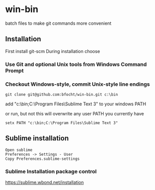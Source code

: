 win-bin
=======

batch files to make git commands more convenient


## Installation

First install git-scm
During installation choose
### Use Git and optional Unix tools from Windows Command Prompt
### Checkout Windows-style, commit Unix-style line endings

```
git clone git@github.com:bfocht/win-bin.git c:\bin
```
add "c:\bin;C:\Program Files\Sublime Text 3" to your windows PATH

or run, but not this will overwrite any user PATH you currently have

```
setx PATH "c:\bin;C:\Program Files\Sublime Text 3"
```

## Sublime installation
	Open sublime
	Preferences -> Settings - User
	Copy Preferences.sublime-settings

### Sublime Installation package control
 https://sublime.wbond.net/installation

